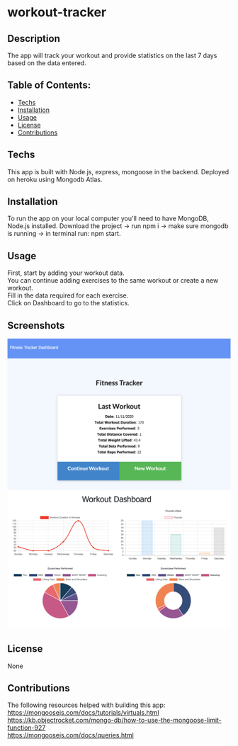 # workout-tracker

## Description
   The app will track your workout and provide statistics on the last 7 days based on the data entered. 

  ## Table of Contents:
  * [Techs](#Techs)
  * [Installation](#Installation)
  * [Usage](#usage)
  * [License](#license)
  * [Contributions](#contributions)
  
  ## Techs
  This app is built with Node.js, express, mongoose in the backend. Deployed on heroku using Mongodb Atlas. 

  ## Installation
  To run the app on your local computer you'll need to have MongoDB, Node.js installed. Download the project -> run npm i -> make sure mongodb is running -> in terminal run: npm start. 
  
  ## Usage
  First, start by adding your workout data.  
  You can continue adding exercises to the same workout or create a new workout.  
  Fill in the data required for each exercise.  
  Click on Dashboard to go to the statistics.
  
  ## Screenshots
  ![screenshot](workout1.png)
  ![screenshot](workout2.png)

  
  ## License
  None
  
  ## Contributions
  The following resources helped with building this app:  
  https://mongoosejs.com/docs/tutorials/virtuals.html  
  https://kb.objectrocket.com/mongo-db/how-to-use-the-mongoose-limit-function-927  
  https://mongoosejs.com/docs/queries.html
  
  
